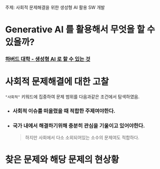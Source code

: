 주제: 사회적 문제해결을 위한 생성형 AI 활용 SW 개발

# Generative AI 를 활용해서 무엇을 할 수 있을까?

### [하버드 대학 - 생성형 AI 로 할 수 있는 것](https://www.huit.harvard.edu/news/ai-use-cases)

# 사회적 문제해결에 대한 고찰

`"사회적"` 키워드에 집중하여 문제 범위를 다음과같은 조건에서 탐색하였음.

* ### 사회적 이슈를 떠올렸을 때 적합한 주제여야한다.
* ### 국가 내에서 해결하기위해 충분히 관심을 기울이고 있어야한다.
	> 하지만 사회에서 다소 소외되어있는 소수의 문제여도 적합하다.

# 찾은 문제와 해당 문제의 현상황

